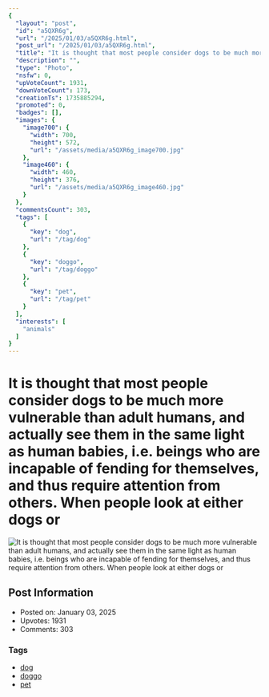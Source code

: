 ```yaml
---
{
  "layout": "post",
  "id": "a5QXR6g",
  "url": "/2025/01/03/a5QXR6g.html",
  "post_url": "/2025/01/03/a5QXR6g.html",
  "title": "It is thought that most people consider dogs to be much more vulnerable than adult humans, and actually see them in the same light as human babies, i.e. beings who are incapable of fending for themselves, and thus require attention from others. When people look at either dogs or",
  "description": "",
  "type": "Photo",
  "nsfw": 0,
  "upVoteCount": 1931,
  "downVoteCount": 173,
  "creationTs": 1735885294,
  "promoted": 0,
  "badges": [],
  "images": {
    "image700": {
      "width": 700,
      "height": 572,
      "url": "/assets/media/a5QXR6g_image700.jpg"
    },
    "image460": {
      "width": 460,
      "height": 376,
      "url": "/assets/media/a5QXR6g_image460.jpg"
    }
  },
  "commentsCount": 303,
  "tags": [
    {
      "key": "dog",
      "url": "/tag/dog"
    },
    {
      "key": "doggo",
      "url": "/tag/doggo"
    },
    {
      "key": "pet",
      "url": "/tag/pet"
    }
  ],
  "interests": [
    "animals"
  ]
}
---
```


# It is thought that most people consider dogs to be much more vulnerable than adult humans, and actually see them in the same light as human babies, i.e. beings who are incapable of fending for themselves, and thus require attention from others. When people look at either dogs or

![It is thought that most people consider dogs to be much more vulnerable than adult humans, and actually see them in the same light as human babies, i.e. beings who are incapable of fending for themselves, and thus require attention from others. When people look at either dogs or](/assets/media/a5QXR6g_image700.jpg)

## Post Information

- Posted on: January 03, 2025
- Upvotes: 1931
- Comments: 303

### Tags

- [dog](/tag/dog)
- [doggo](/tag/doggo)
- [pet](/tag/pet)
